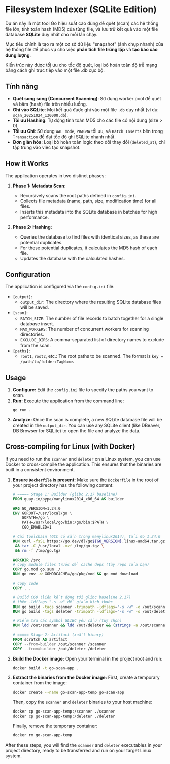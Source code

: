 # Filesystem Indexer (SQLite Edition)

Dự án này là một tool Go hiệu suất cao dùng để quét (scan) các hệ thống file lớn, tính toán hash (MD5) của từng file, và lưu trữ kết quả vào một file database **SQLite** duy nhất cho mỗi lần chạy.

Mục tiêu chính là tạo ra một cơ sở dữ liệu "snapshot" (ảnh chụp nhanh) của hệ thống file để phục vụ cho việc **phân tích file trùng lặp** và **tạo báo cáo dung lượng**.

Kiến trúc này được tối ưu cho tốc độ quét, loại bỏ hoàn toàn độ trễ mạng bằng cách ghi trực tiếp vào một file .db cục bộ.

## Tính năng

* **Quét song song (Concurrent Scanning)**: Sử dụng worker pool để quét và băm (hash) file trên nhiều luồng.
* **Ghi vào SQLite**: Mọi kết quả được ghi vào một file `.db` duy nhất (ví dụ: `scan_20251024_130000.db`).
* **Tối ưu Hashing**: Tự động tính toán MD5 cho các file có nội dung (size > 0).
* **Tối ưu Ghi**: Sử dụng `WAL mode`, `PRAGMA` tối ưu, và `Batch Inserts` bên trong `Transaction` để đạt tốc độ ghi SQLite nhanh nhất.
* **Đơn giản hóa**: Loại bỏ hoàn toàn logic theo dõi thay đổi (`deleted_at`), chỉ tập trung vào việc tạo snapshot.

## How it Works

The application operates in two distinct phases:

1.  **Phase 1: Metadata Scan:**
    *   Recursively scans the root paths defined in `config.ini`.
    *   Collects file metadata (name, path, size, modification time) for all files.
    *   Inserts this metadata into the SQLite database in batches for high performance.

2.  **Phase 2: Hashing:**
    *   Queries the database to find files with identical sizes, as these are potential duplicates.
    *   For these potential duplicates, it calculates the MD5 hash of each file.
    *   Updates the database with the calculated hashes.

## Configuration

The application is configured via the `config.ini` file:

*   `[output]`:
    *   `output_dir`: The directory where the resulting SQLite database files will be saved.
*   `[scan]`:
    *   `BATCH_SIZE`: The number of file records to batch together for a single database insert.
    *   `MAX_WORKERS`: The number of concurrent workers for scanning directories.
    *   `EXCLUDE_DIRS`: A comma-separated list of directory names to exclude from the scan.
*   `[paths]`:
    *   `root1`, `root2`, etc.: The root paths to be scanned. The format is `key = /path/to/folder:TagName`.

## Usage

1.  **Configure:** Edit the `config.ini` file to specify the paths you want to scan.
2.  **Run:** Execute the application from the command line:
    ```bash
    go run .
    ```
3.  **Analyze:** Once the scan is complete, a new SQLite database file will be created in the `output_dir`. You can use any SQLite client (like DBeaver, DB Browser for SQLite) to open the file and analyze the data.

## Cross-compiling for Linux (with Docker)

If you need to run the `scanner` and `deleter` on a Linux system, you can use Docker to cross-compile the application. This ensures that the binaries are built in a consistent environment.

1.  **Ensure `Dockerfile` is present:**
    Make sure the `Dockerfile` in the root of your project directory has the following content:

    ```dockerfile
    # ===== Stage 1: Builder (glibc 2.17 baseline)
    FROM quay.io/pypa/manylinux2014_x86_64 AS builder

    ARG GO_VERSION=1.24.0
    ENV GOROOT=/usr/local/go \
        GOPATH=/go \
        PATH=/usr/local/go/bin:/go/bin:$PATH \
        CGO_ENABLED=1

    # Cài toolchain (GCC có sẵn trong manylinux2014), tải Go 1.24.0
    RUN curl -fsSL https://go.dev/dl/go${GO_VERSION}.linux-amd64.tar.gz -o /tmp/go.tgz \
     && tar -C /usr/local -xzf /tmp/go.tgz \
     && rm -f /tmp/go.tgz

    WORKDIR /src
    # copy module files trước để cache deps (tùy repo của bạn)
    COPY go.mod go.sum ./
    RUN go env -w GOMODCACHE=/go/pkg/mod && go mod download

    # copy code
    COPY . .

    # Build CGO (liên kết động tới glibc baseline 2.17)
    # thêm -ldflags "-s -w" để giảm kích thước
    RUN go build -tags scanner -trimpath -ldflags="-s -w" -o /out/scanner .
    RUN go build -tags deleter -trimpath -ldflags="-s -w" -o /out/deleter .

    # Kiểm tra các symbol GLIBC yêu cầu (tuỳ chọn)
    RUN ldd /out/scanner && ldd /out/deleter && (strings -a /out/scanner /out/deleter | grep -o 'GLIBC_[0-9.]*' | sort -u || true)

    # ===== Stage 2: Artifact (xuất binary)
    FROM scratch AS artifact
    COPY --from=builder /out/scanner /scanner
    COPY --from=builder /out/deleter /deleter
    ```

2.  **Build the Docker image:**
    Open your terminal in the project root and run:
    ```bash
    docker build -t go-scan-app .
    ```

3.  **Extract the binaries from the Docker image:**
    First, create a temporary container from the image:
    ```bash
    docker create --name go-scan-app-temp go-scan-app
    ```
    Then, copy the `scanner` and `deleter` binaries to your host machine:
    ```bash
    docker cp go-scan-app-temp:/scanner ./scanner
    docker cp go-scan-app-temp:/deleter ./deleter
    ```
    Finally, remove the temporary container:
    ```bash
    docker rm go-scan-app-temp
    ```

After these steps, you will find the `scanner` and `deleter` executables in your project directory, ready to be transferred and run on your target Linux system.